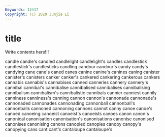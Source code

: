 ```yaml
---
Keywords: 13447
Copyright: (C) 2020 Junjie Li
---
```


# title

Write contents here!!!

candle 
candle's 
candled
candlelight 
candlelight's 
candles 
candlestick 
candlestick's 
candlesticks 
candling 
candour 
candour's 
candy
candy's 
candying 
cane 
cane's 
caned 
canes 
canine 
canine's 
canines 
caning
canister 
canister's 
canisters 
canker 
canker's 
cankered 
cankering 
cankerous 
cankers 
cannabis
cannabis's 
cannabises 
canned 
canneries 
cannery 
cannery's 
cannibal 
cannibal's 
cannibalise 
cannibalised
cannibalises 
cannibalising 
cannibalism 
cannibalism's 
cannibalistic 
cannibals 
cannier 
canniest 
cannily 
canniness
canniness's 
canning 
cannon 
cannon's 
cannonade 
cannonade's 
cannonaded 
cannonades 
cannonading 
cannonball
cannonball's 
cannonballs 
cannoned 
cannoning 
cannons 
cannot 
canny 
canoe 
canoe's 
canoed
canoeing 
canoeist 
canoeist's 
canoeists 
canoes 
canon 
canon's 
canonical 
canonisation 
canonisation's
canonisations 
canonise 
canonised 
canonises 
canonising 
canons 
canopied 
canopies 
canopy 
canopy's
canopying 
cans 
cant 
cant's 
cantaloupe 
cantaloupe's 
